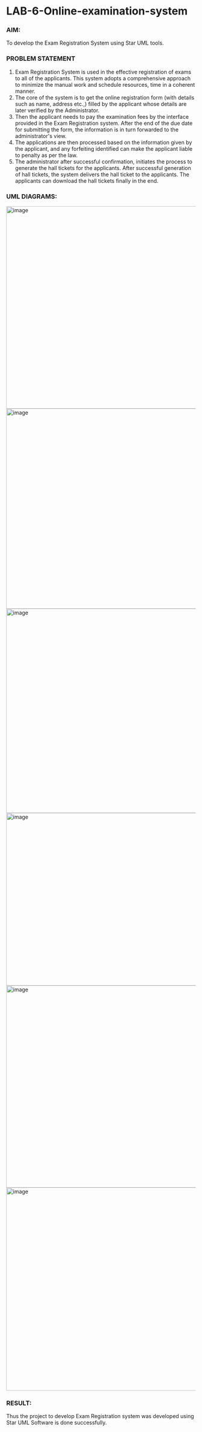 # LAB-6-Online-examination-system
### AIM:
To develop the Exam Registration System using Star UML tools.
### PROBLEM STATEMENT
1. Exam Registration System is used in the effective registration of exams to all of the
applicants. This system adopts a comprehensive approach to minimize the manual work and
schedule resources, time in a coherent manner.
2. The core of the system is to get the online registration form (with details such as name,
address etc.,) filled by the applicant whose details are later verified by the Administrator.
3. Then the applicant needs to pay the examination fees by the interface provided in the
Exam Registration system. After the end of the due date for submitting the form, the
information is in turn forwarded to the administrator's view.
4. The applications are then processed based on the information given by the applicant,
and any forfeiting identified can make the applicant liable to penalty as per the law.
5. The administrator after successful confirmation, initiates the process to generate the
hall tickets for the applicants. After successful generation of hall tickets, the system delivers
the hall ticket to the applicants. The applicants can download the hall tickets finally in the end.
### UML DIAGRAMS:

<img width="734" height="537" alt="image" src="https://github.com/user-attachments/assets/10b7e70f-34a9-4470-9e23-3ae7e4553e1c" />

<img width="739" height="531" alt="image" src="https://github.com/user-attachments/assets/c650d5c7-f8ad-4f48-863d-92e2a3d97fe4" />

<img width="736" height="542" alt="image" src="https://github.com/user-attachments/assets/590976b8-980a-4937-b5b1-e0d76f76f7a4" />

<img width="740" height="458" alt="image" src="https://github.com/user-attachments/assets/db5f3ec4-c680-4aba-9617-35f10ebd7bce" />

<img width="751" height="536" alt="image" src="https://github.com/user-attachments/assets/4dc787e1-e613-446c-b5fa-b3062893f50f" />

<img width="751" height="539" alt="image" src="https://github.com/user-attachments/assets/17627f57-9ef1-4491-a26a-15675a32b620" />


### RESULT:
Thus the project to develop Exam Registration system was developed using Star UML
Software is done successfully.